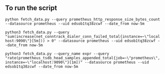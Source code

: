 ## To run the script
` python fetch_data.py --query prometheus_http_response_size_bytes_count --datasource prometheus --uid edsob1tq38zcwf --date_from now-5m  `


` python3 fetch_data.py --query "sum(increase(net_conntrack_dialer_conn_failed_total{instance=~\"localhost:9090\"}[5m])) > 0" --datasource prometheus --uid edsob1tq38zcwf --date_from now-5m  `


`python3 fetch_data.py --query_name expr --query "rate(prometheus_tsdb_head_samples_appended_total{job=~\"prometheus\",instance=~\"localhost:9090\"}[1m])" --datasource prometheus --uid edsob1tq38zcwf --date_from now-5m`
